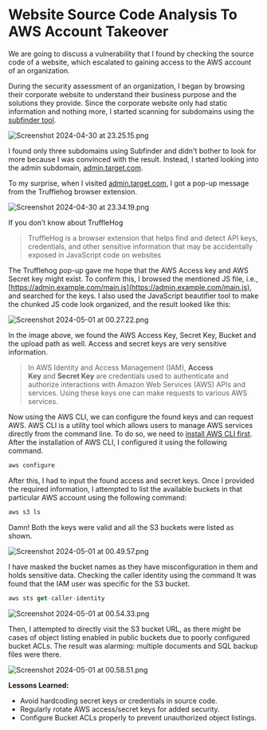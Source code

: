 # Website Source Code Analysis To AWS Account Takeover

We are going to discuss a vulnerability that I found by checking the source code of a website, which escalated to gaining access to the AWS account of an organization.

During the security assessment of an organization, I began by browsing their corporate website to understand their business purpose and the solutions they provide. Since the corporate website only had static information and nothing more, I started scanning for subdomains using the [subfinder tool](https://github.com/projectdiscovery/subfinder).

![Screenshot 2024-04-30 at 23.25.15.png](Website%20Source%20Code%20Analysis%20To%20AWS%20Account%20Takeov%201e93a615b1d447f5b87dda28265e283b/Screenshot_2024-04-30_at_23.25.15.png)

I found only three subdomains using Subfinder and didn't bother to look for more because I was convinced with the result. Instead, I started looking into the admin subdomain, [admin.target.com](http://admin.target.com/).

To my surprise, when I visited [admin.target.com](http://admin.target.com/), I got a pop-up message from the Trufflehog browser extension.

![Screenshot 2024-04-30 at 23.34.19.png](Website%20Source%20Code%20Analysis%20To%20AWS%20Account%20Takeov%201e93a615b1d447f5b87dda28265e283b/Screenshot_2024-04-30_at_23.34.19.png)

If you don’t know about TruffleHog

> TruffleHog is a browser extension that helps find and detect API keys, credentials, and other sensitive information that may be accidentally exposed in JavaScript code on websites
> 

The Trufflehog pop-up gave me hope that the AWS Access key and AWS Secret key might exist. To confirm this, I browsed the mentioned JS file, i.e., [https://admin.example.com/main.js](https://admin.example.com/main.js), and searched for the keys. I also used the JavaScript beautifier tool to make the chunked JS code look organized, and the result looked like this:

![Screenshot 2024-05-01 at 00.27.22.png](Website%20Source%20Code%20Analysis%20To%20AWS%20Account%20Takeov%201e93a615b1d447f5b87dda28265e283b/Screenshot_2024-05-01_at_00.27.22.png)

In the image above, we found the AWS Access Key, Secret Key, Bucket and the upload path as well. Access and secret keys are very sensitive information. 

> In AWS Identity and Access Management (IAM), **Access Key** and **Secret Key** are credentials used to authenticate and authorize interactions with Amazon Web Services (AWS) APIs and services. Using these keys one can make requests to various AWS services.
> 

Now using the AWS CLI, we can configure the found keys and can request AWS. AWS CLI is a utility tool which allows users to manage AWS services directly from the command line. To do so, we need to [install AWS CLI first](https://docs.aws.amazon.com/cli/latest/userguide/getting-started-install.html). After the installation of AWS CLI, I configured it using the following command. 

```bash
aws configure
```

After this, I had to input the found access and secret keys. Once I provided the required information, I attempted to list the available buckets in that particular AWS account using the following command:

```bash
aws s3 ls
```

Damn! Both the keys were valid and all the S3 buckets were listed as shown. 

![Screenshot 2024-05-01 at 00.49.57.png](Website%20Source%20Code%20Analysis%20To%20AWS%20Account%20Takeov%201e93a615b1d447f5b87dda28265e283b/Screenshot_2024-05-01_at_00.49.57.png)

I have masked the bucket names as they have misconfiguration in them and holds sensitive data. Checking the caller identity using the command It was found that the IAM user was specific for the S3 bucket.

```jsx
aws sts get-caller-identity
```

![Screenshot 2024-05-01 at 00.54.33.png](Website%20Source%20Code%20Analysis%20To%20AWS%20Account%20Takeov%201e93a615b1d447f5b87dda28265e283b/Screenshot_2024-05-01_at_00.54.33.png)

Then, I attempted to directly visit the S3 bucket URL, as there might be cases of object listing enabled in public buckets due to poorly configured bucket ACLs. The result was alarming: multiple documents and SQL backup files were there.

![Screenshot 2024-05-01 at 00.58.51.png](Website%20Source%20Code%20Analysis%20To%20AWS%20Account%20Takeov%201e93a615b1d447f5b87dda28265e283b/Screenshot_2024-05-01_at_00.58.51.png)

**Lessons Learned:**

- Avoid hardcoding secret keys or credentials in source code.
- Regularly rotate AWS access/secret keys for added security.
- Configure Bucket ACLs properly to prevent unauthorized object listings.
